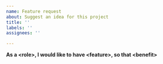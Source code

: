 ```yaml
---
name: Feature request
about: Suggest an idea for this project
title: ''
labels: ''
assignees: ''

---
```


**As a \<role\>, I would like to have \<feature\>, so that \<benefit\>**
